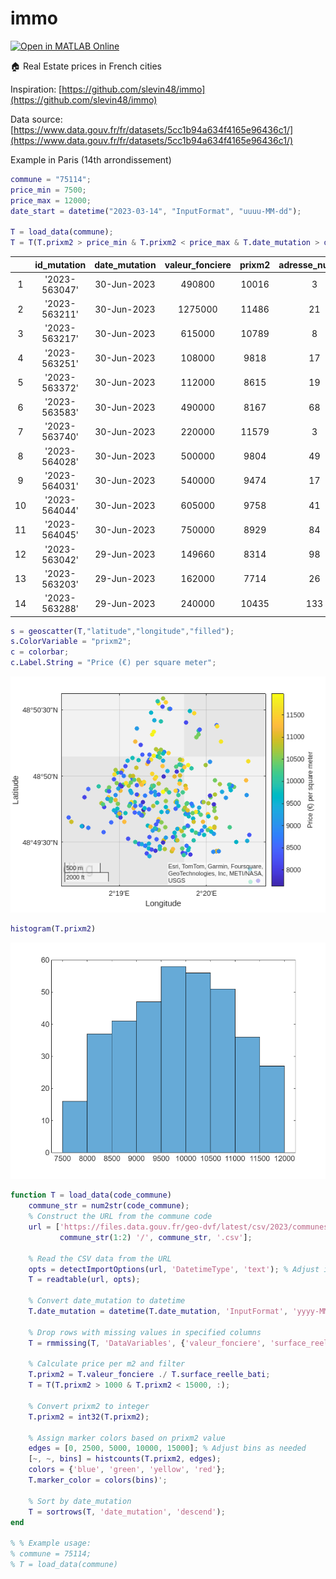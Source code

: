 # immo

[![Open in MATLAB Online](https://www.mathworks.com/images/responsive/global/open-in-matlab-online.svg)](https://matlab.mathworks.com/open/github/v1?repo=yanndebray/immo&file=immo.mlx)

🏠 Real Estate prices in French cities


Inspiration: [https://github.com/slevin48/immo](https://github.com/slevin48/immo)


Data source: [https://www.data.gouv.fr/fr/datasets/5cc1b94a634f4165e96436c1/](https://www.data.gouv.fr/fr/datasets/5cc1b94a634f4165e96436c1/) 


Example in Paris (14th arrondissement)

```matlab
commune = "75114";
price_min = 7500;
price_max = 12000;
date_start = datetime("2023-03-14", "InputFormat", "uuuu-MM-dd");

T = load_data(commune);
T = T(T.prixm2 > price_min & T.prixm2 < price_max & T.date_mutation > date_start,{'id_mutation','date_mutation','valeur_fonciere','prixm2','adresse_numero','adresse_nom_voie','latitude','longitude','marker_color'})
```
| |id_mutation|date_mutation|valeur_fonciere|prixm2|adresse_numero|adresse_nom_voie|latitude|longitude|marker_color|
|:--:|:--:|:--:|:--:|:--:|:--:|:--:|:--:|:--:|:--:|
|1|'2023-563047'|30-Jun-2023|490800|10016|3|'RUE FURTADO HEINE'|48.8301|2.3196|'red'|
|2|'2023-563211'|30-Jun-2023|1275000|11486|21|'VLA D ALESIA'|48.8279|2.3242|'red'|
|3|'2023-563217'|30-Jun-2023|615000|10789|8|'RUE FURTADO HEINE'|48.8300|2.3190|'red'|
|4|'2023-563251'|30-Jun-2023|108000|9818|17|'RUE MORERE'|48.8246|2.3216|'yellow'|
|5|'2023-563372'|30-Jun-2023|112000|8615|19|'RUE DU COUEDIC'|48.8301|2.3326|'yellow'|
|6|'2023-563583'|30-Jun-2023|490000|8167|68|'RUE DE GERGOVIE'|48.8322|2.3168|'yellow'|
|7|'2023-563740'|30-Jun-2023|220000|11579|3|'RUE DE CHATILLON'|48.8272|2.3237|'red'|
|8|'2023-564028'|30-Jun-2023|500000|9804|49|'RUE SARRETTE'|48.8252|2.3275|'yellow'|
|9|'2023-564031'|30-Jun-2023|540000|9474|17|'RUE BEAUNIER'|48.8240|2.3299|'yellow'|
|10|'2023-564044'|30-Jun-2023|605000|9758|41|'RUE JONQUOY'|48.8292|2.3162|'yellow'|
|11|'2023-564045'|30-Jun-2023|750000|8929|84|'RUE DIDOT'|48.8288|2.3161|'yellow'|
|12|'2023-563042'|29-Jun-2023|149660|8314|98|'RUE RAYMOND LOSSERAND'|48.8330|2.3157|'yellow'|
|13|'2023-563203'|29-Jun-2023|162000|7714|26|'RUE BREZIN'|48.8315|2.3275|'yellow'|
|14|'2023-563288'|29-Jun-2023|240000|10435|133|'RUE RAYMOND LOSSERAND'|48.8319|2.3147|'red'|

```matlab
s = geoscatter(T,"latitude","longitude","filled");
s.ColorVariable = "prixm2";
c = colorbar;
c.Label.String = "Price (€) per square meter";
```

![figure_0.png](README_media/figure_0.png)

```matlab
histogram(T.prixm2)
```

![figure_1.png](README_media/figure_1.png)

```matlab
function T = load_data(code_commune)
    commune_str = num2str(code_commune);
    % Construct the URL from the commune code
    url = ['https://files.data.gouv.fr/geo-dvf/latest/csv/2023/communes/', ...
           commune_str(1:2) '/', commune_str, '.csv'];
       
    % Read the CSV data from the URL
    opts = detectImportOptions(url, 'DatetimeType', 'text'); % Adjust import options if necessary
    T = readtable(url, opts);
    
    % Convert date_mutation to datetime
    T.date_mutation = datetime(T.date_mutation, 'InputFormat', 'yyyy-MM-dd');
    
    % Drop rows with missing values in specified columns
    T = rmmissing(T, 'DataVariables', {'valeur_fonciere', 'surface_reelle_bati', 'longitude', 'latitude'});
    
    % Calculate price per m2 and filter
    T.prixm2 = T.valeur_fonciere ./ T.surface_reelle_bati;
    T = T(T.prixm2 > 1000 & T.prixm2 < 15000, :);
    
    % Convert prixm2 to integer
    T.prixm2 = int32(T.prixm2);
    
    % Assign marker colors based on prixm2 value
    edges = [0, 2500, 5000, 10000, 15000]; % Adjust bins as needed
    [~, ~, bins] = histcounts(T.prixm2, edges);
    colors = {'blue', 'green', 'yellow', 'red'};
    T.marker_color = colors(bins)';
    
    % Sort by date_mutation
    T = sortrows(T, 'date_mutation', 'descend');
end

% % Example usage:
% commune = 75114;
% T = load_data(commune)
```
